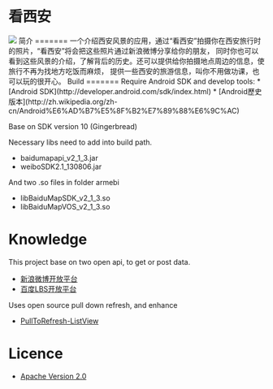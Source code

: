 看西安
=======
<img src="https://www.evernote.com/shard/s153/sh/95507f06-61e9-4842-b63a-95862a71a8a0/cec25dd4f8c199f25c825347d49345b4/deep/0/device-2013-09-16-210146-1.png">
简介
=======
一个介绍西安风景的应用，通过“看西安”拍摄你在西安旅行时的照片，“看西安”将会把这些照片通过新浪微博分享给你的朋友，
同时你也可以看到这些风景的介绍，了解背后的历史。还可以提供给你拍摄地点周边的信息，使旅行不再为找地方吃饭而麻烦，
提供一些西安的旅游信息，叫你不用做功课，也可以玩的很开心。
Build
=======
Require Android SDK and develop tools:
* [Android SDK](http://developer.android.com/sdk/index.html)
* [Android歷史版本](http://zh.wikipedia.org/zh-cn/Android%E6%AD%B7%E5%8F%B2%E7%89%88%E6%9C%AC)

Base on SDK version 10 (Gingerbread)

Necessary libs need to add into build path.
* baidumapapi_v2_1_3.jar
* weiboSDK2.1_130806.jar

And two .so files in folder armebi
* libBaiduMapSDK_v2_1_3.so
* libBaiduMapVOS_v2_1_3.so

Knowledge
=======
This project base on two open api, to get or post data.
* [新浪微博开放平台](http://open.weibo.com/)
* [百度LBS开放平台](http://developer.baidu.com/map/)

Uses open source pull down refresh, and enhance
* [PullToRefresh-ListView](https://github.com/erikwt/PullToRefresh-ListView)

Licence
=======
* [Apache Version 2.0](http://www.apache.org/licenses/LICENSE-2.0.html)

